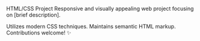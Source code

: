 
HTML/CSS Project
Responsive and visually appealing web project focusing on [brief description].

Utilizes modern CSS techniques.
Maintains semantic HTML markup.
Contributions welcome! ✨
